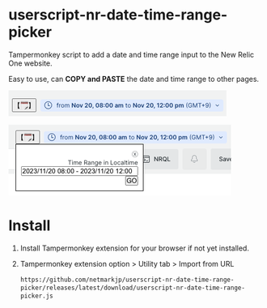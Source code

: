 # userscript-nr-date-time-range-picker

Tampermonkey script to add a date and time range input to the New Relic One website.

Easy to use, can **COPY and PASTE** the date and time range to other pages.

![hiding](README.assets/hide.png)

![showing](README.assets/show.png)

# Install

1. Install Tampermonkey extension for your browser if not yet installed.
2. Tampermonkey extension option > Utility tab > Import from URL

    ```
    https://github.com/netmarkjp/userscript-nr-date-time-range-picker/releases/latest/download/userscript-nr-date-time-range-picker.js
    ```
